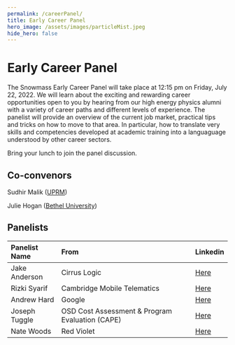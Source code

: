 ```yaml
---
permalink: /careerPanel/
title: Early Career Panel
hero_image: /assets/images/particleMist.jpeg
hide_hero: false
---
```


# Early Career Panel

The Snowmass Early Career Panel will take place at 12:15 pm on Friday, July 22, 2022.
We will learn about the exciting and rewarding career opportunities open to you by hearing from our high energy physics alumni with a variety of career paths and different levels of experience. The panelist will provide an overview of the current job market, practical tips and tricks on how to move to that area. In particular, how to translate very skills and competencies developed at academic training into a languaguage understood by other career sectors.

Bring your lunch to join the panel discussion.

## Co-convenors
Sudhir Malik ([UPRM](http://charma.uprm.edu/~malik/))

Julie Hogan ([Bethel University](https://www.bethel.edu/academics/faculty/julie-hogan))

## Panelists

| Panelist Name| From | Linkedin      |
| :---        |    :----   |          :--- | 
| Jake Anderson  | Cirrus Logic       | [Here](https://www.linkedin.com/in/jacob-anderson/) |
| Rizki Syarif   | Cambridge Mobile Telematics        | [Here](https://www.linkedin.com/in/rizki-syarif-84399416/)  |
| Andrew Hard    | Google        | [Here](https://www.linkedin.com/in/andrew-hard-25b690a5/)	     |
| Joseph Tuggle  | OSD Cost Assessment & Program Evaluation (CAPE)        | 	[Here](https://www.linkedin.com/in/josephmtuggle/)      |
| Nate Woods     | Red Violet       | [Here](https://www.linkedin.com/in/nate-woods-96967a145/)     |

																					

